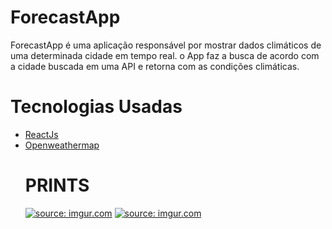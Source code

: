 # ForecastApp
 ForecastApp é uma aplicação responsável por mostrar dados climáticos de uma determinada cidade em tempo real.
 o App faz a busca de acordo com a cidade buscada em uma API e retorna com as condições climáticas.
 # Tecnologias Usadas
<ul> <li><a href="https://reactjs.org/">ReactJs</a></li>
  <li><a href="https://openweathermap.org/api">Openweathermap</a></li>
</u>




# PRINTS
<a href="https://imgur.com/Ny2Q9pf"><img src="https://i.imgur.com/Ny2Q9pf.png" title="source: imgur.com" /></a>
<a href="https://imgur.com/qabQboz"><img src="https://i.imgur.com/qabQboz.png" title="source: imgur.com" /></a>
